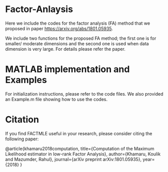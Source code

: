 # Factor-Anlaysis

Here we include the codes for the factor analysis (FA) method 
that we proposed in paper https://arxiv.org/abs/1801.05935. 

We include two functions for the proposed FA method; the first one 
is for smaller/ moderate dimensions and the second one is used when data dimension 
is very large. For details please refer the paper. 

# MATLAB implementation and Examples 

For initialization instructions, please refer to the code files. We also provided an Example.m
file showing how to use the codes. 


# Citation

If you find FACTMLE useful in your research, please consider citing the following paper:
 
@article{khamaru2018computation,
  title={Computation of the Maximum Likelihood estimator in low-rank Factor Analysis},
  author={Khamaru, Koulik and Mazumder, Rahul},
  journal={arXiv preprint arXiv:1801.05935},
  year={2018}
}
